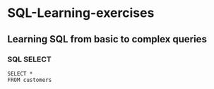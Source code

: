 # SQL-Learning-exercises
## Learning SQL from basic to complex queries
### SQL SELECT

```
SELECT *
FROM customers
```
